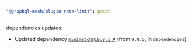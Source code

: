 ```yaml
---
"@graphql-mesh/plugin-rate-limit": patch
---
```

dependencies updates:
  - Updated dependency [`minimatch@10.0.1` ↗︎](https://www.npmjs.com/package/minimatch/v/10.0.1) (from `9.0.5`, in `dependencies`)
